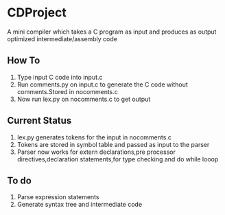 # CDProject
A mini compiler which takes a C program as input and produces as output optimized intermediate/assembly code

## How To ##
1. Type input C code into input.c
2. Run comments.py on input.c to generate the C code without comments.Stored in nocomments.c
3. Now run lex.py on nocomments.c to get output

## Current Status ##
1. lex.py generates tokens for the input in nocomments.c
2. Tokens are stored in symbol table and passed as input to the parser
3. Parser now works for extern declarations,pre processor directives,declaration statements,for type checking and do while looop

## To do ##
1. Parse expression statements
2. Generate syntax tree and intermediate code
